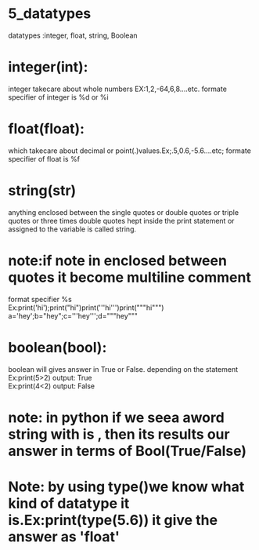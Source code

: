 # 5_datatypes
datatypes :integer, float, string, Boolean
# integer(int):
integer takecare about whole numbers EX:1,2,-64,6,8....etc.
formate specifier of integer is %d or %i
# float(float):
which takecare about decimal or point(.)values.Ex;.5,0.6,-5.6....etc;
formate specifier of float is %f
# string(str)
anything enclosed between the single quotes or double quotes or triple quotes or three times double quotes hept inside the print statement or assigned to the variable is called string.
# note:if note in enclosed between quotes it become multiline comment
format specifier %s<br>
Ex:print('hi');print("hi")print('''hi''')print("""hi""")<br>
a='hey';b="hey";c='''hey''';d="""hey"""<br>
# boolean(bool):
boolean will gives answer in True or False. depending on the statement<br>
Ex:print(5>2) output: True<br>
Ex:print(4<2) output: False<br>
# note: in python if we seea aword string with is , then its results our answer in terms of Bool(True/False)
# Note: by using type()we know what kind of datatype it is.Ex:print(type(5.6)) it give the answer as 'float'
